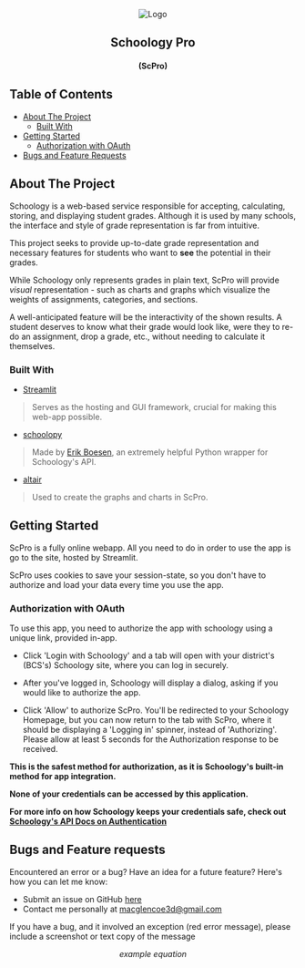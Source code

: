 

<p align='center'>
    <img src='https://github.com/macglencoe/Schoology-Pro/blob/main/logo.png' alt='Logo'/>
</p>
<h2 align="center">Schoology Pro</h3>
<h4 align="center">(ScPro)</h4>

## Table of Contents
- [About The Project](#about-the-project)
    - [Built With](#built-with)
- [Getting Started](#getting-started)
    - [Authorization with OAuth](#authorization-with-oauth)
- [Bugs and Feature Requests](#bugs-and-feature-requests)

## About The Project
Schoology is a web-based service responsible for accepting, calculating, storing, and displaying student grades. Although it is used by many schools, the interface and style of grade representation is far from intuitive.

This project seeks to provide up-to-date grade representation and necessary features for students who want to **see** the potential in their grades.

While Schoology only represents grades in plain text, ScPro will provide *visual* representation - such as charts and graphs which visualize the weights of assignments, categories, and sections.

A well-anticipated feature will be the interactivity of the shown results. A student deserves to know what their grade would look like, were they to re-do an assignment, drop a grade, etc., without needing to calculate it themselves.

### Built With
* [Streamlit](https://streamlit.io)
> Serves as the hosting and GUI framework, crucial for making this web-app possible.
* [schoolopy](https://github.com/ErikBoesen/schoolopy)
> Made by [Erik Boesen](https://github.com/ErikBoesen), an extremely helpful Python wrapper for Schoology's API.
* [altair](http://altair-viz.github.io)
> Used to create the graphs and charts in ScPro.

## Getting Started
ScPro is a fully online webapp. All you need to do in order to use the app is go to the site, hosted by Streamlit.

ScPro uses cookies to save your session-state, so you don't have to authorize and load your data every time you use the app.

### Authorization with OAuth
To use this app, you need to authorize the app with schoology using a unique link, provided in-app.

- Click 'Login with Schoology' and a tab will open with your district's (BCS's) Schoology site, where you can log in securely.

- After you've logged in, Schoology will display a dialog, asking if you would like to authorize the app.

- Click 'Allow' to authorize ScPro. You'll be redirected to your Schoology Homepage, but you can now return to the tab with ScPro, where it should be displaying a 'Logging in' spinner, instead of 'Authorizing'. Please allow at least 5 seconds for the Authorization response to be received.

**This is the safest method for authorization, as it is Schoology's built-in method for app integration.**

**None of your credentials can be accessed by this application.**

**For more info on how Schoology keeps your credentials safe, check out [Schoology's API Docs on Authentication](https://developers.schoology.com/api-documentation/authentication)**

## Bugs and Feature requests
Encountered an error or a bug? Have an idea for a future feature? Here's how you can let me know:
- Submit an issue on GitHub [here](https://github.com/macglencoe/Schoology-Streamlit/issues)
- Contact me personally at [macglencoe3d@gmail.com](mailto:macglencoe3d@gmail.com)

If you have a bug, and it involved an exception (red error message), please include a screenshot or text copy of the message

$$example\:equation$$